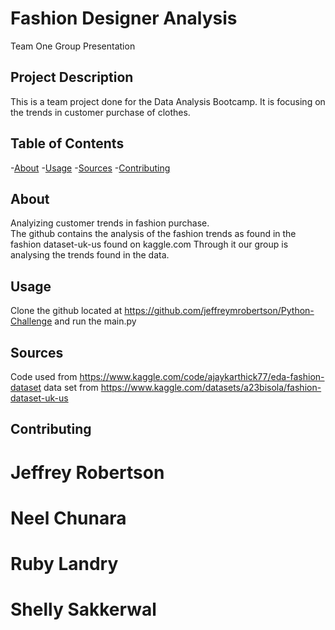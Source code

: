 # Fashion Designer Analysis
Team One Group Presentation

## Project Description
This is a team project done for the Data Analysis Bootcamp.   It is focusing on the trends in customer purchase of clothes.
## Table of Contents
-[About](#about)
-[Usage](#usage)
-[Sources](#sources)
-[Contributing](#contributing)

## About
Analyizing customer trends in fashion purchase.  
The github contains the analysis of the fashion trends as found in the fashion dataset-uk-us found on kaggle.com
Through it our group is analysing the trends found in the data.


## Usage
Clone the github located at https://github.com/jeffreymrobertson/Python-Challenge and run the main.py

## Sources
Code used from https://www.kaggle.com/code/ajaykarthick77/eda-fashion-dataset
data set from https://www.kaggle.com/datasets/a23bisola/fashion-dataset-uk-us
## Contributing
# Jeffrey Robertson
# Neel Chunara
# Ruby Landry
# Shelly Sakkerwal
